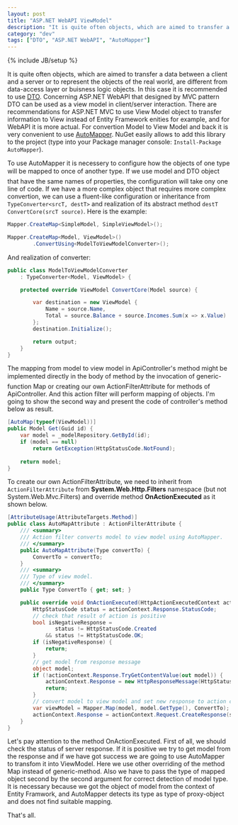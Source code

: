 ```yaml
---
layout: post
title: "ASP.NET WebAPI ViewModel"
description: "It is quite often objects, which are aimed to transfer a data between a client and a server or to represent the objects of the real world, are different from data-access layer or buisness logic objects. In this case it is recommended to use DTO. Concerning ASP.NET WebAPI that designed by MVC pattern DTO can be used as a view model in client/server interaction. There are recommendations for ASP.NET MVC to use View Model object to transfer information to View instead of Entity Framework enities for example, and for WebAPI it is more actual. For convertion Model to View Model and back it is very convenient to use AutoMapper."
category: "dev"
tags: ["DTO", "ASP.NET WebAPI", "AutoMapper"]
---
```

{% include JB/setup %}

It is quite often objects, which are aimed to transfer a data between a client and a server or to represent the objects of the real world, are different from data-access layer or buisness logic objects. In this case it is recommended to use [DTO][dto]. Concerning ASP.NET WebAPI that designed by MVC pattern DTO can be used as a view model in client/server interaction. There are recommendations for ASP.NET MVC to use View Model object to transfer information to View instead of Entity Framework enities for example, and for WebAPI it is more actual. For convertion Model to View Model and back it is very convenient to use [AutoMapper][am]. NuGet easily allows to add this library to the project (type into your Package manager console: `Install-Package AutoMapper`).

To use AutoMapper it is necessery to configure how the objects of one type will be mapped to once of another type. If we use model and DTO object that have the same names of properties, the configuration will take ony one line of code. If we have a more complex object that requires more complex convertion, we can use a fluent-like configuration or inheritance from `TypeConverter<srcT, destT>` and realization of its abstract method `destT ConvertCore(srcT source)`. Here is the example:

```csharp
Mapper.CreateMap<SimpleModel, SimpleViewModel>();

Mapper.CreateMap<Model, ViewModel>()
        .ConvertUsing<ModelToViewModelConverter>();
```

And realization of converter:

```csharp
public class ModelToViewModelConverter 
    : TypeConverter<Model, ViewModel> {

    protected override ViewModel ConvertCore(Model source) {

        var destination = new ViewModel {
            Name = source.Name,
            Total = source.Balance + source.Incomes.Sum(x => x.Value)
        };
        destination.Initialize();

        return output;
    }
}
```

The mapping from model to view model in ApiController's method might be implemented directly in the body of method by the invocation of generic-function Map or creating our own ActionFilterAttribute for methods of ApiController. And this action filter will perform mapping of objects. I'm going to show the second way and present the code of controller's method below as result.

```csharp
[AutoMap(typeof(ViewModel))]                         
public Model Get(Guid id) {                           
    var model = _modelRepository.GetById(id);        
    if (model == null)                               
        return GetException(HttpStatusCode.NotFound);
                                                     
    return model;                                    
}
```

To create our own ActionFilterAttribute, we need to inherit from `ActionFilterAttribute` from **System.Web.Http.Filters** namespace (but not System.Web.Mvc.Filters) and override method **OnActionExecuted** as it shown below. 

```csharp
[AttributeUsage(AttributeTargets.Method)]
public class AutoMapAttribute : ActionFilterAttribute {
    /// <summary>
    /// Action filter converts model to view model using AutoMapper. 
    /// </summary>
    public AutoMapAttribute(Type convertTo) {
        ConvertTo = convertTo;
    }
    /// <summary>
    /// Type of view model.
    /// </summary>
    public Type ConvertTo { get; set; }

    public override void OnActionExecuted(HttpActionExecutedContext actionContext) {
        HttpStatusCode status = actionContext.Response.StatusCode;
        // check that result of action is positive
        bool isNegativeResponse =
               status != HttpStatusCode.Created
            && status != HttpStatusCode.OK;
        if (isNegativeResponse) {
            return;
        }
        // get model from response message
        object model;
        if (!actionContext.Response.TryGetContentValue(out model)) {
            actionContext.Response = new HttpResponseMessage(HttpStatusCode.InternalServerError);
            return;
        }
        // convert model to view model and set new response to action context
        var viewModel = Mapper.Map(model, model.GetType(), ConvertTo);
        actionContext.Response = actionContext.Request.CreateResponse(status, viewModel);
    }
}
```

Let's pay attention to the method OnActionExecuted. First of all, we should check the status of server response. If it is positive we try to get model from the response and if we have got success we are going to use AutoMapper to transfom it into ViewModel. Here we use other overriding of the method Map instead of generic-method. Also we have to pass the type of mapped object second by the second argument for correct detection of model type. It is necessary because we got the object of model from the context of Entity Framwork, and AutoMapper detects its type as type of proxy-object and does not find suitable mapping.

That's all.

[dto]: http://martinfowler.com/eaaCatalog/dataTransferObject.html
[am]: http://automapper.codeplex.com/